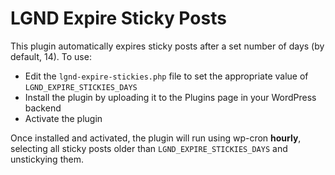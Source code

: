 # LGND Expire Sticky Posts
This plugin automatically expires sticky posts after a set number of days (by default, 14). To use:

- Edit the `lgnd-expire-stickies.php` file to set the appropriate value of `LGND_EXPIRE_STICKIES_DAYS`
- Install the plugin by uploading it to the Plugins page in your WordPress backend
- Activate the plugin

Once installed and activated, the plugin will run using wp-cron **hourly**, selecting all sticky posts older than `LGND_EXPIRE_STICKIES_DAYS` and unstickying them.
